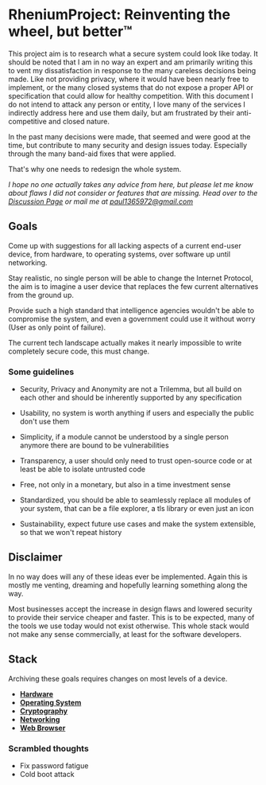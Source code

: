 # RheniumProject: Reinventing the wheel, but better™

This project aim is to research what a secure system could look like today.
It should be noted that I am in no way an expert and 
am primarily writing this to vent my dissatisfaction in response to the many careless decisions being made.
Like not providing privacy, where it would have been nearly free to implement, 
or the many closed systems that do not expose a proper API or specification that could allow for healthy competition.
With this document I do not intend to attack any person or entity, I love many of the services I indirectly address here
and use them daily, but am frustrated by their anti-competitive and closed nature.

In the past many decisions were made, that seemed and were good at the time, 
but contribute to many security and design issues today.
Especially through the many band-aid fixes that were applied.

That's why one needs to redesign the whole system.

*I hope no one actually takes any advice from here, but please let me know about flaws I did not consider or features 
that are missing. Head over to the [Discussion Page](https://github.com/Paul1365972/RheniumProject/discussions) or 
mail me at [paul1365972@gmail.com](mailto:paul1365972@gmail.com)*


## Goals

Come up with suggestions for all lacking aspects of a current end-user device, from hardware, to operating systems, over software up until networking.

Stay realistic, no single person will be able to change the Internet Protocol, the aim is to imagine a user device that replaces the few current alternatives from the ground up.

Provide such a high standard that intelligence agencies wouldn't be able to compromise the system, and even a government could use it without worry (User as only point of failure).

The current tech landscape actually makes it nearly impossible to write completely secure code, this must change.

### Some guidelines

- Security, Privacy and Anonymity are not a Trilemma, but all build on each other and should be inherently supported by any specification

- Usability, no system is worth anything if users and especially the public don't use them

- Simplicity, if a module cannot be understood by a single person anymore there are bound to be vulnerabilities

- Transparency, a user should only need to trust open-source code or at least be able to isolate untrusted code

- Free, not only in a monetary, but also in a time investment sense

- Standardized, you should be able to seamlessly replace all modules of your system, that can be a file explorer, a tls library or even just an icon

- Sustainability, expect future use cases and make the system extensible, so that we won't repeat history


## Disclaimer

In no way does will any of these ideas ever be implemented.
Again this is mostly me venting, dreaming and hopefully learning something along the way.

Most businesses accept the increase in design flaws and lowered security to provide their service cheaper and faster. 
This is to be expected, many of the tools we use today would not exist otherwise.
This whole stack would not make any sense commercially, at least for the software developers.


## Stack

Archiving these goals requires changes on most levels of a device.

- [**Hardware**](HARDWARE.md)
- [**Operating System**](OPERATING_SYSTEM.md)
- [**Cryptography**](CRYPTOGRAPHY.md)
- [**Networking**](NETWORKING.md)
- [**Web Browser**](WEB_BROWSER.md)


### Scrambled thoughts

- Fix password fatigue
- Cold boot attack
